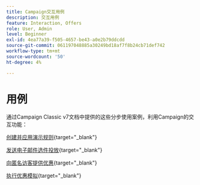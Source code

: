 ```yaml
---
title: Campaign交互用例
description: 交互用例
feature: Interaction, Offers
role: User, Admin
level: Beginner
exl-id: 4ea77a39-f505-4657-be43-a0e2b79ddcdd
source-git-commit: 061197048885a30249bd18af7f8b24cb71def742
workflow-type: tm+mt
source-wordcount: '50'
ht-degree: 4%

---
```


# 用例

通过Campaign Classic v7文档中提供的这些分步使用案例，利用Campaign的交互功能：

[创建并应用演示规则](https://experienceleague.adobe.com/docs/campaign-classic/using/managing-offers/case-study/presentation-rules.html){target="_blank"}

[发送电子邮件选件投放](https://experienceleague.adobe.com/docs/campaign-classic/using/managing-offers/case-study/offers-on-an-outbound-channel.html){target="_blank"}

[向匿名访客提供优惠](https://experienceleague.adobe.com/docs/campaign-classic/using/managing-offers/case-study/offers-on-an-outbound-channel.html){target="_blank"}

[执行优惠模拟](https://experienceleague.adobe.com/docs/campaign-classic/using/managing-offers/case-study/offers-on-an-outbound-channel.html){target="_blank"}
